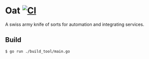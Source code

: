 # Oat [![CI](https://github.com/mrvnmyr/oat/actions/workflows/ci.yml/badge.svg?branch=main&event=push)](https://github.com/mrvnmyr/oat/actions/workflows/ci.yml)
A swiss army knife of sorts for automation and integrating services.

## Build
```
$ go run ./build_tool/main.go
```
